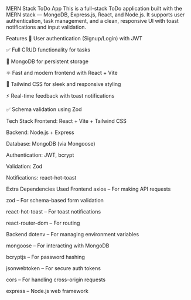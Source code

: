 MERN Stack ToDo App
This is a full-stack ToDo application built with the MERN stack — MongoDB, Express.js, React, and Node.js. It supports user authentication, task management, and a clean, responsive UI with toast notifications and input validation.

Features
🔐 User authentication (Signup/Login) with JWT

✅ Full CRUD functionality for tasks

💾 MongoDB for persistent storage

⚛️ Fast and modern frontend with React + Vite

🎨 Tailwind CSS for sleek and responsive styling

⚡ Real-time feedback with toast notifications

✅ Schema validation using Zod

Tech Stack
Frontend: React + Vite + Tailwind CSS

Backend: Node.js + Express

Database: MongoDB (via Mongoose)

Authentication: JWT, bcrypt

Validation: Zod

Notifications: react-hot-toast

Extra Dependencies Used
Frontend
axios – For making API requests

zod – For schema-based form validation

react-hot-toast – For toast notifications

react-router-dom – For routing

Backend
dotenv – For managing environment variables

mongoose – For interacting with MongoDB

bcryptjs – For password hashing

jsonwebtoken – For secure auth tokens

cors – For handling cross-origin requests

express – Node.js web framework
